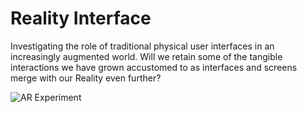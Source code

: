# Reality Interface
 
Investigating the role of traditional physical user interfaces in an increasingly augmented world.
Will we retain some of the tangible interactions we have grown accustomed to as interfaces and screens merge with our Reality even further?

![AR Experiment](https://github.com/troglodisme/MCX/blob/main/gifs/MCX_low.gif)

